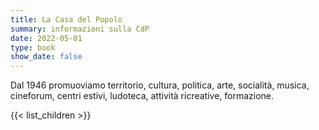 ```yaml
---
title: La Casa del Popolo
summary: informazioni sulla CdP
date: 2022-05-01
type: book
show_date: false
---
```


Dal 1946 promuoviamo territorio, cultura, politica, arte, socialità, musica, cineforum, centri estivi, ludoteca, attività ricreative, formazione.

{{< list_children >}}

